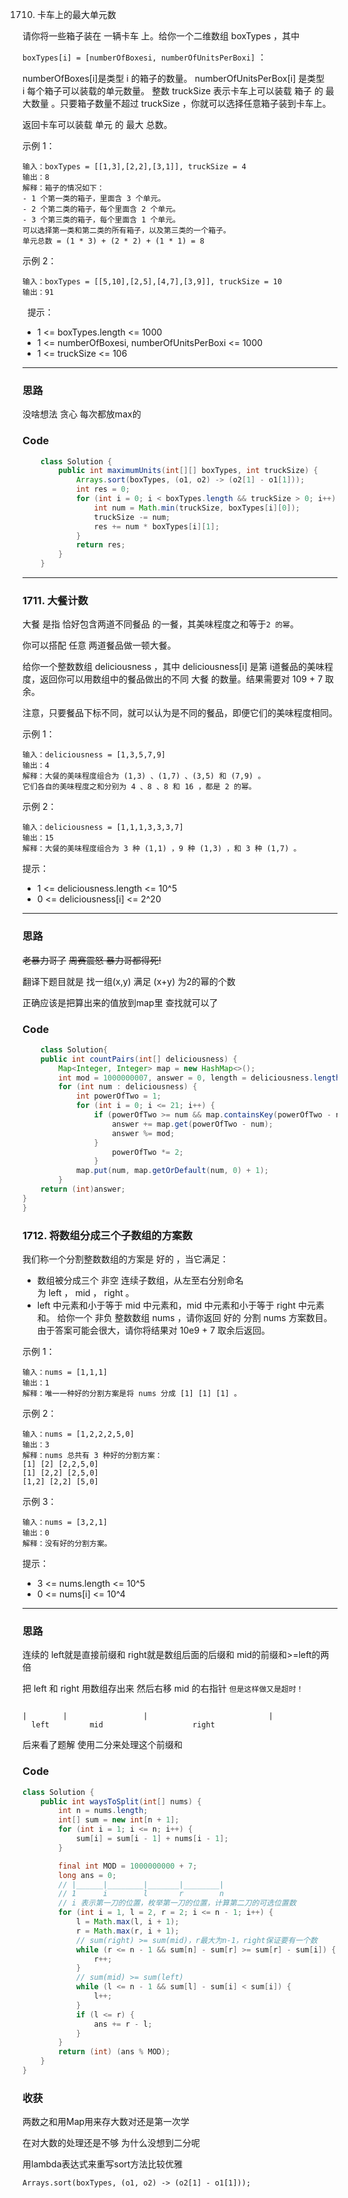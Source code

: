  1710. 卡车上的最大单元数

请你将一些箱子装在 一辆卡车 上。给你一个二维数组 boxTypes ，其中 

`boxTypes[i] = [numberOfBoxesi, numberOfUnitsPerBoxi]` ：

numberOfBoxes[i]是类型 i 的箱子的数量。
numberOfUnitsPerBox[i] 是类型 i 每个箱子可以装载的单元数量。
整数 truckSize 表示卡车上可以装载 箱子 的 最大数量 。只要箱子数量不超过 truckSize ，你就可以选择任意箱子装到卡车上。

返回卡车可以装载 单元 的 最大 总数。

示例 1：
```
输入：boxTypes = [[1,3],[2,2],[3,1]], truckSize = 4
输出：8
解释：箱子的情况如下：
- 1 个第一类的箱子，里面含 3 个单元。
- 2 个第二类的箱子，每个里面含 2 个单元。
- 3 个第三类的箱子，每个里面含 1 个单元。
可以选择第一类和第二类的所有箱子，以及第三类的一个箱子。
单元总数 = (1 * 3) + (2 * 2) + (1 * 1) = 8
```

示例 2：
```
输入：boxTypes = [[5,10],[2,5],[4,7],[3,9]], truckSize = 10
输出：91
```
 
提示：

- 1 <= boxTypes.length <= 1000
- 1 <= numberOfBoxesi, numberOfUnitsPerBoxi <= 1000
- 1 <= truckSize <= 106

***
### 思路

没啥想法 贪心 每次都放max的 


### Code
```java
    class Solution {
        public int maximumUnits(int[][] boxTypes, int truckSize) {
            Arrays.sort(boxTypes, (o1, o2) -> (o2[1] - o1[1]));
            int res = 0;
            for (int i = 0; i < boxTypes.length && truckSize > 0; i++) {
                int num = Math.min(truckSize, boxTypes[i][0]);
                truckSize -= num;
                res += num * boxTypes[i][1];
            }
            return res;
        }
    }
```
*** 
### 1711. 大餐计数

大餐 是指 恰好包含两道不同餐品 的一餐，其美味程度之和等于`2 的幂`。

你可以搭配 任意 两道餐品做一顿大餐。

给你一个整数数组 deliciousness ，其中 deliciousness[i] 是第 i​​​​​​​​​​​​​​ 道餐品的美味程度，返回你可以用数组中的餐品做出的不同 大餐 的数量。结果需要对 109 + 7 取余。

注意，只要餐品下标不同，就可以认为是不同的餐品，即便它们的美味程度相同。

示例 1：
```
输入：deliciousness = [1,3,5,7,9]
输出：4
解释：大餐的美味程度组合为 (1,3) 、(1,7) 、(3,5) 和 (7,9) 。
它们各自的美味程度之和分别为 4 、8 、8 和 16 ，都是 2 的幂。
```
示例 2：
```
输入：deliciousness = [1,1,1,3,3,3,7]
输出：15
解释：大餐的美味程度组合为 3 种 (1,1) ，9 种 (1,3) ，和 3 种 (1,7) 。
```

提示：

- 1 <= deliciousness.length <= 10^5
- 0 <= deliciousness[i] <= 2^20
*** 
### 思路

~~老暴力哥了~~ ~~周赛震怒 暴力哥都得死!~~

翻译下题目就是 找一组(x,y) 满足 (x+y) 为2的幂的个数

正确应该是把算出来的值放到map里 查找就可以了

### Code
```java
    class Solution{ 
    public int countPairs(int[] deliciousness) {
        Map<Integer, Integer> map = new HashMap<>();
        int mod = 1000000007, answer = 0, length = deliciousness.length;
        for (int num : deliciousness) {
            int powerOfTwo = 1;
            for (int i = 0; i <= 21; i++) {
                if (powerOfTwo >= num && map.containsKey(powerOfTwo - num)) {
                    answer += map.get(powerOfTwo - num);
                    answer %= mod;
                }
                    powerOfTwo *= 2;
                }
            map.put(num, map.getOrDefault(num, 0) + 1);
        }
    return (int)answer;
}
}
```
### 1712. 将数组分成三个子数组的方案数
我们称一个分割整数数组的方案是 好的 ，当它满足：

- 数组被分成三个 非空 连续子数组，从左至右分别命名为 left ， mid ， right 。
- left 中元素和小于等于 mid 中元素和，mid 中元素和小于等于 right 中元素和。
给你一个 非负 整数数组 nums ，请你返回 好的 分割 nums 方案数目。由于答案可能会很大，请你将结果对 10e9 + 7 取余后返回。

示例 1：
```
输入：nums = [1,1,1]
输出：1
解释：唯一一种好的分割方案是将 nums 分成 [1] [1] [1] 。
```
示例 2：
```
输入：nums = [1,2,2,2,5,0]
输出：3
解释：nums 总共有 3 种好的分割方案：
[1] [2] [2,2,5,0]
[1] [2,2] [2,5,0]
[1,2] [2,2] [5,0]
```
示例 3：
```
输入：nums = [3,2,1]
输出：0
解释：没有好的分割方案。
```
提示：
- 3 <= nums.length <= 10^5
- 0 <= nums[i] <= 10^4
***
### 思路

连续的 left就是直接前缀和 right就是数组后面的后缀和 mid的前缀和>=left的两倍

把 left 和 right 用数组存出来 然后右移 mid 的右指针 `但是这样做又是超时！`

```

|        |                 |                           |
  left         mid                    right

```

后来看了题解 使用二分来处理这个前缀和 


### Code
```java
class Solution {
    public int waysToSplit(int[] nums) {
        int n = nums.length;
        int[] sum = new int[n + 1];
        for (int i = 1; i <= n; i++) {
            sum[i] = sum[i - 1] + nums[i - 1];
        }

        final int MOD = 1000000000 + 7;
        long ans = 0;
        // |______|________|_______|________|
        // 1      i        l       r        n
        // i 表示第一刀的位置，枚举第一刀的位置，计算第二刀的可选位置数
        for (int i = 1, l = 2, r = 2; i <= n - 1; i++) {
            l = Math.max(l, i + 1);
            r = Math.max(r, i + 1);
            // sum(right) >= sum(mid)，r最大为n-1，right保证要有一个数
            while (r <= n - 1 && sum[n] - sum[r] >= sum[r] - sum[i]) {
                r++;
            }
            // sum(mid) >= sum(left)
            while (l <= n - 1 && sum[l] - sum[i] < sum[i]) {
                l++;
            }
            if (l <= r) {
                ans += r - l;
            }
        }
        return (int) (ans % MOD);
    }
}
```
### 收获

两数之和用Map用来存大数对还是第一次学

在对大数的处理还是不够 为什么没想到二分呢

用lambda表达式来重写sort方法比较优雅

`Arrays.sort(boxTypes, (o1, o2) -> (o2[1] - o1[1]));`
